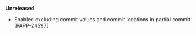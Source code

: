 **Unreleased**
* Enabled excluding commit values and commit locations in partial commit [PAPP-24597]